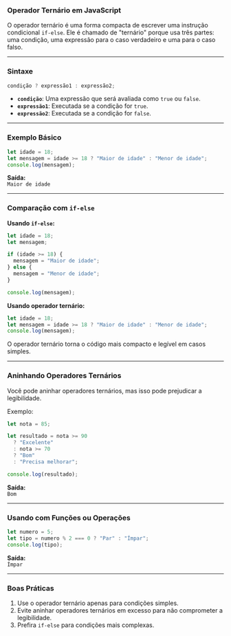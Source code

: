 ### **Operador Ternário em JavaScript**

O operador ternário é uma forma compacta de escrever uma instrução condicional `if-else`. Ele é chamado de "ternário" porque usa três partes: uma condição, uma expressão para o caso verdadeiro e uma para o caso falso.

---

### **Sintaxe**
```javascript
condição ? expressão1 : expressão2;
```

- **`condição`**: Uma expressão que será avaliada como `true` ou `false`.
- **`expressão1`**: Executada se a condição for `true`.
- **`expressão2`**: Executada se a condição for `false`.

---

### **Exemplo Básico**
```javascript
let idade = 18;
let mensagem = idade >= 18 ? "Maior de idade" : "Menor de idade";
console.log(mensagem);
```
**Saída:**  
`Maior de idade`

---

### **Comparação com `if-else`**
**Usando `if-else`:**
```javascript
let idade = 18;
let mensagem;

if (idade >= 18) {
  mensagem = "Maior de idade";
} else {
  mensagem = "Menor de idade";
}

console.log(mensagem);
```

**Usando operador ternário:**
```javascript
let idade = 18;
let mensagem = idade >= 18 ? "Maior de idade" : "Menor de idade";
console.log(mensagem);
```

O operador ternário torna o código mais compacto e legível em casos simples.

---

### **Aninhando Operadores Ternários**
Você pode aninhar operadores ternários, mas isso pode prejudicar a legibilidade.

Exemplo:
```javascript
let nota = 85;

let resultado = nota >= 90
  ? "Excelente"
  : nota >= 70
  ? "Bom"
  : "Precisa melhorar";

console.log(resultado);
```
**Saída:**  
`Bom`

---

### **Usando com Funções ou Operações**
```javascript
let numero = 5;
let tipo = numero % 2 === 0 ? "Par" : "Ímpar";
console.log(tipo);
```
**Saída:**  
`Ímpar`

---

### **Boas Práticas**
1. Use o operador ternário apenas para condições simples.
2. Evite aninhar operadores ternários em excesso para não comprometer a legibilidade.
3. Prefira `if-else` para condições mais complexas.

